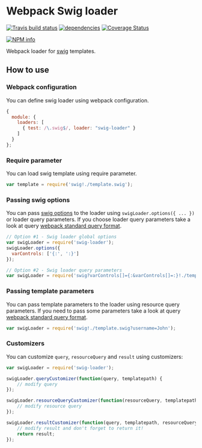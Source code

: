 # Webpack Swig loader

[![Travis build status](https://travis-ci.org/coditorium/nodejs-swig-loader.png?branch=master)](https://travis-ci.org/coditorium/nodejs-swig-loader)
[![dependencies](https://david-dm.org/coditorium/nodejs-swig-loader.png)](https://david-dm.org/coditorium/nodejs-swig-loader)
[![Coverage Status](https://coveralls.io/repos/coditorium/nodejs-swig-loader/badge.svg)](https://coveralls.io/r/coditorium/nodejs-swig-loader)

[![NPM info](https://nodei.co/npm/swig-loader.png?downloads=true)](https://www.npmjs.com/package/swig-loader)

Webpack loader for [swig](http://paularmstrong.github.io/swig) templates.

## How to use

### Webpack configuration

You can define swig loader using webpack configuration.

``` javascript
{
  module: {
    loaders: [
      { test: /\.swig$/, loader: "swig-loader" }
    ]
  }
};
```

### Require parameter

You can load swig template using require parameter.

``` javascript
var template = require('swig!./template.swig');
```

### Passing swig options

You can pass [swig options](http://paularmstrong.github.io/swig/docs/api/#SwigOpts) to the loader using `swigLoader.options({ ... })` or loader query parameters. If you choose loader query parameters take a look at query [webpack standard query format](https://github.com/webpack/loader-utils#parsequery).

``` javascript
// Option #1 - Swig loader global options
var swigLoader = require('swig-loader');
swigLoader.options({
  varControls: ['{:', ':}']
});

// Option #2 - Swig loader query parameters
var swigLoader = require('swig?varControls[]={:&varControls[]=:}!./template.swig');
```

### Passing template parameters

You can pass template parameters to the loader using resource query parameters. If you need to pass some parameters take a look at query [webpack standard query format](https://github.com/webpack/loader-utils#parsequery).

``` javascript
var swigLoader = require('swig!./template.swig?username=John');
```

### Customizers

You can customize `query`, `resourceQuery` and `result` using customizers:

``` javascript
var swigLoader = require('swig-loader');

swigLoader.queryCustomizer(function(query, templatepath) {
    // modify query
});

swigLoader.resourceQueryCustomizer(function(resourceQuery, templatepath) {
    // modify resource query
});

swigLoader.resultCustomizer(function(query, templatepath, resourceQuery, query) {
    // modify result and don't forget to return it!
    return result;
});
```
